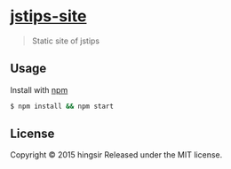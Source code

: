 # [jstips-site](https://hingsir.github.io/jstips-site/dist/tips/)

> Static site of jstips

## Usage

Install with [npm](https://www.npmjs.com/)

```sh
$ npm install && npm start
```
## License

Copyright © 2015 hingsir
Released under the MIT license.
